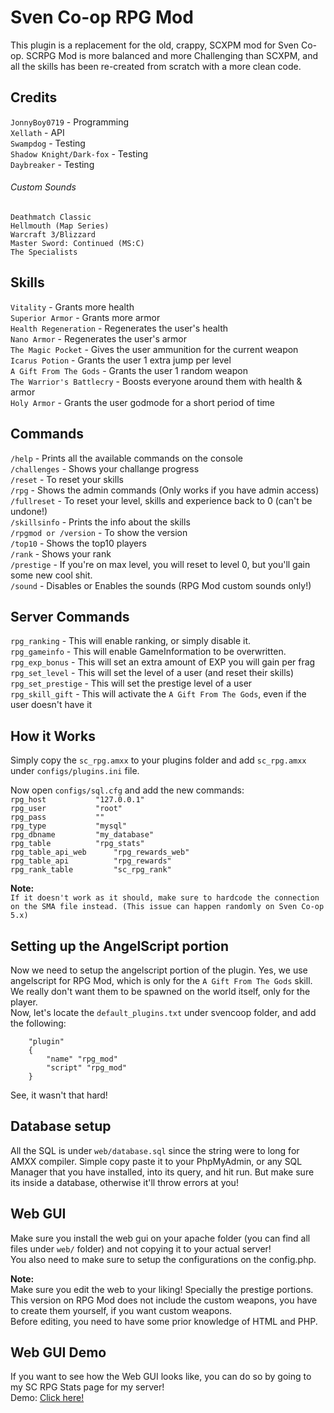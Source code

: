 # Sven Co-op RPG Mod

This plugin is a replacement for the old, crappy, SCXPM mod for Sven Co-op. SCRPG Mod is more balanced and more Challenging than SCXPM, and all the skills has been re-created from scratch with a more clean code.


Credits
-----------

`JonnyBoy0719` - Programming  
`Xellath` - API  
`Swampdog` - Testing  
`Shadow Knight/Dark-fox` - Testing  
`Daybreaker` - Testing  

###### Custom Sounds
`Deathmatch Classic`  
`Hellmouth (Map Series)`  
`Warcraft 3/Blizzard`  
`Master Sword: Continued (MS:C)`  
`The Specialists`  


Skills
-----------

`Vitality` - Grants more health  
`Superior Armor` - Grants more armor  
`Health Regeneration` - Regenerates the user's health  
`Nano Armor` - Regenerates the user's armor  
`The Magic Pocket` - Gives the user ammunition for the current weapon  
`Icarus Potion` - Grants the user 1 extra jump per level  
`A Gift From The Gods` - Grants the user 1 random weapon  
`The Warrior's Battlecry` - Boosts everyone around them with health & armor  
`Holy Armor` - Grants the user godmode for a short period of time  


Commands
-----------

`/help` - Prints all the available commands on the console  
`/challenges` - Shows your challange progress  
`/reset` - To reset your skills  
`/rpg` - Shows the admin commands (Only works if you have admin access)  
`/fullreset` - To reset your level, skills and experience back to 0 (can't be undone!)  
`/skillsinfo` - Prints the info about the skills  
`/rpgmod or /version` - To show the version  
`/top10` - Shows the top10 players  
`/rank` - Shows your rank  
`/prestige` - If you're on max level, you will reset to level 0, but you'll gain some new cool shit.  
`/sound` - Disables or Enables the sounds (RPG Mod custom sounds only!)  


Server Commands
-----------

`rpg_ranking` - This will enable ranking, or simply disable it.  
`rpg_gameinfo` - This will enable GameInformation to be overwritten.  
`rpg_exp_bonus` - This will set an extra amount of EXP you will gain per frag  
`rpg_set_level` - This will set the level of a user (and reset their skills)  
`rpg_set_prestige` - This will set the prestige level of a user  
`rpg_skill_gift` - This will activate the `A Gift From The Gods`, even if the user doesn't have it  


How it Works
-----------

Simply copy the `sc_rpg.amxx` to your plugins folder and add `sc_rpg.amxx` under `configs/plugins.ini` file.  

Now open `configs/sql.cfg` and add the new commands:  
`rpg_host			"127.0.0.1"`  
`rpg_user			"root"`  
`rpg_pass			""`  
`rpg_type			"mysql"`  
`rpg_dbname			"my_database"`  
`rpg_table			"rpg_stats"`  
`rpg_table_api_web		"rpg_rewards_web"`  
`rpg_table_api			"rpg_rewards"`  
`rpg_rank_table			"sc_rpg_rank"`  


**Note:**  
`If it doesn't work as it should, make sure to hardcode the connection on the SMA file instead. (This issue can happen randomly on Sven Co-op 5.x)`


Setting up the AngelScript portion
-----------

Now we need to setup the angelscript portion of the plugin. Yes, we use angelscript for RPG Mod, which is only for the `A Gift From The Gods` skill. We really don't want them to be spawned on the world itself, only for the player.  
Now, let's locate the `default_plugins.txt` under svencoop folder, and add the following: 
```
	"plugin"
	{
		"name" "rpg_mod"
		"script" "rpg_mod"
	}
```
   
See, it wasn't that hard!


Database setup
-----------

All the SQL is under `web/database.sql` since the string were to long for AMXX compiler. Simple copy paste it to your PhpMyAdmin, 
or any SQL Manager that you have installed, into its query, and hit run. But make sure its inside a database, otherwise it'll throw errors at you!


Web GUI
-----------

Make sure you install the web gui on your apache folder (you can find all files under `web/` folder) and not copying it to your actual server!  
You also need to make sure to setup the configurations on the config.php.  

**Note:**  
Make sure you edit the web to your liking! Specially the prestige portions. This version on RPG Mod does not include the custom weapons, you have to create them yourself, if you want custom weapons.  
Before editing, you need to have some prior knowledge of HTML and PHP.


Web GUI Demo
-----------

If you want to see how the Web GUI looks like, you can do so by going to my SC RPG Stats page for my server!  
Demo: [Click here!](http://theafterlife.eu/sc_rpg/)
